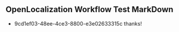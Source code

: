 ## OpenLocalization Workflow Test MarkDown
* 9cd1ef03-48ee-4ce3-8800-e3e02633315c thanks!

<!--HONumber=Jul16_HO2-->


